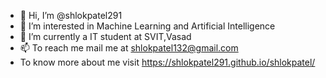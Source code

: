 - 👋 Hi, I’m @shlokpatel291
- 👀 I’m interested in Machine Learning and Artificial Intelligence
- 🌱 I’m currently a IT student at SVIT,Vasad
- 📫 To reach me mail me at shlokpatel132@gmail.com
-  To know more about me visit https://shlokpatel291.github.io/shlokpatel/

<!---
shlokpatel291/shlokpatel291 is a ✨ special ✨ repository because its `README.md` (this file) appears on your GitHub profile.
You can click the Preview link to take a look at your changes.
--->
